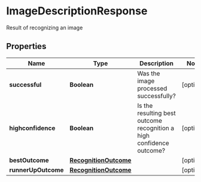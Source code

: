 

# ImageDescriptionResponse

Result of recognizing an image

## Properties

| Name | Type | Description | Notes |
|------------ | ------------- | ------------- | -------------|
|**successful** | **Boolean** | Was the image processed successfully? |  [optional] |
|**highconfidence** | **Boolean** | Is the resulting best outcome recognition a high confidence outcome? |  [optional] |
|**bestOutcome** | [**RecognitionOutcome**](RecognitionOutcome.md) |  |  [optional] |
|**runnerUpOutcome** | [**RecognitionOutcome**](RecognitionOutcome.md) |  |  [optional] |



